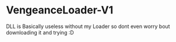 # VengeanceLoader-V1
DLL is Basically useless without my Loader so dont even worry bout downloading it and trying :D

